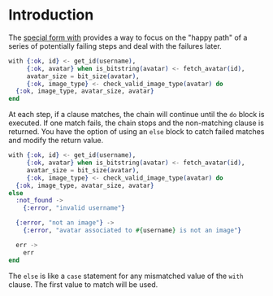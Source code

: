 # Introduction

The [special form with][with] provides a way to focus on the "happy path" of a series of potentially failing steps and deal with the failures later.

```elixir
with {:ok, id} <- get_id(username),
     {:ok, avatar} when is_bitstring(avatar) <- fetch_avatar(id),
     avatar_size = bit_size(avatar),
     {:ok, image_type} <- check_valid_image_type(avatar) do
  {:ok, image_type, avatar_size, avatar}
end
```

At each step, if a clause matches, the chain will continue until the `do` block is executed. If one match fails, the chain stops and the non-matching clause is returned. You have the option of using an `else` block to catch failed matches and modify the return value.

```elixir
with {:ok, id} <- get_id(username),
     {:ok, avatar} when is_bitstring(avatar) <- fetch_avatar(id),
     avatar_size = bit_size(avatar),
     {:ok, image_type} <- check_valid_image_type(avatar) do
  {:ok, image_type, avatar_size, avatar}
else
  :not_found ->
    {:error, "invalid username"}

  {:error, "not an image"} ->
    {:error, "avatar associated to #{username} is not an image"}

  err ->
    err
end
```

The `else` is like a `case` statement for any mismatched value of the `with` clause. The first value to match will be used.

[with]: https://hexdocs.pm/elixir/Kernel.SpecialForms.html#with/1
